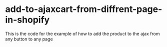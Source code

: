 # add-to-ajaxcart-from-diffrent-page-in-shopify
This is the code for the example of how to add the product to the ajax from any button to any page

